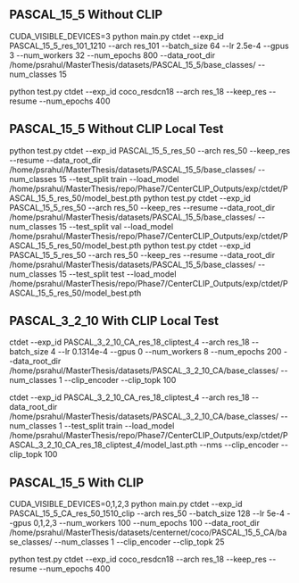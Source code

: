 ## PASCAL_15_5 Without CLIP

 CUDA_VISIBLE_DEVICES=3 python main.py ctdet --exp_id PASCAL_15_5_res_101_1210 --arch res_101 --batch_size 64  --lr 2.5e-4 --gpus 3 --num_workers 32 --num_epochs 800 --data_root_dir /home/psrahul/MasterThesis/datasets/PASCAL_15_5/base_classes/ --num_classes 15

python test.py ctdet --exp_id coco_resdcn18 --arch res_18 --keep_res --resume --num_epochs 400

## PASCAL_15_5 Without CLIP Local Test

python test.py ctdet --exp_id PASCAL_15_5_res_50 --arch res_50 --keep_res --resume --data_root_dir /home/psrahul/MasterThesis/datasets/PASCAL_15_5/base_classes/ --num_classes 15 --test_split train --load_model /home/psrahul/MasterThesis/repo/Phase7/CenterCLIP_Outputs/exp/ctdet/PASCAL_15_5_res_50/model_best.pth
python test.py ctdet --exp_id PASCAL_15_5_res_50 --arch res_50 --keep_res --resume --data_root_dir /home/psrahul/MasterThesis/datasets/PASCAL_15_5/base_classes/ --num_classes 15 --test_split val --load_model /home/psrahul/MasterThesis/repo/Phase7/CenterCLIP_Outputs/exp/ctdet/PASCAL_15_5_res_50/model_best.pth
python test.py ctdet --exp_id PASCAL_15_5_res_50 --arch res_50 --keep_res --resume --data_root_dir /home/psrahul/MasterThesis/datasets/PASCAL_15_5/base_classes/ --num_classes 15 --test_split test --load_model /home/psrahul/MasterThesis/repo/Phase7/CenterCLIP_Outputs/exp/ctdet/PASCAL_15_5_res_50/model_best.pth

## PASCAL_3_2_10 With CLIP Local Test

ctdet --exp_id PASCAL_3_2_10_CA_res_18_cliptest_4 --arch res_18 --batch_size 4 --lr 0.1314e-4 --gpus 0 --num_workers 8 --num_epochs 200 --data_root_dir /home/psrahul/MasterThesis/datasets/PASCAL_3_2_10_CA/base_classes/ --num_classes 1 --clip_encoder --clip_topk 100

ctdet --exp_id PASCAL_3_2_10_CA_res_18_cliptest_4 --arch res_18 --data_root_dir /home/psrahul/MasterThesis/datasets/PASCAL_3_2_10_CA/base_classes/ --num_classes 1 --test_split train --load_model /home/psrahul/MasterThesis/repo/Phase7/CenterCLIP_Outputs/exp/ctdet/PASCAL_3_2_10_CA_res_18_cliptest_4/model_last.pth --nms --clip_encoder --clip_topk 100

## PASCAL_15_5 With CLIP

 CUDA_VISIBLE_DEVICES=0,1,2,3 python main.py ctdet --exp_id PASCAL_15_5_CA_res_50_1510_clip --arch res_50 --batch_size 128  --lr 5e-4 --gpus 0,1,2,3 --num_workers 100 --num_epochs 100 --data_root_dir /home/psrahul/MasterThesis/datasets/centernet/coco/PASCAL_15_5_CA/base_classes/ --num_classes 1 --clip_encoder --clip_topk 25

python test.py ctdet --exp_id coco_resdcn18 --arch res_18 --keep_res --resume --num_epochs 400